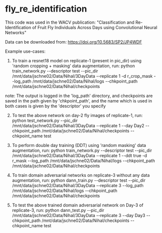 # fly_re_identification

This code was used in the WACV publication: "Classification and Re-Identification of Fruit Fly Individuals Across Days using Convolutional Neural Networks"

Data can be downloaded from: https://doi.org/10.5683/SP2/JP4WDF

Example use-cases:

1. To train a resnet18 model on replicate-1 (present in pic_dir) using 'random cropping + masking' data augmentation, run:
python train_network.py --descriptor test --pic_dir /mnt/data/jschne02/Data/Nihal/3DayData --replicate 1 -d r_crop_mask --log_path /mnt/data/jschne02/Data/Nihal/logs --chkpoint_path /mnt/data/jschne02/Data/Nihal/checkpoints 

note: The output is logged in the 'log_path' directory, and checkpoints are saved in the path given by 'chkpoint_path', and the name which is used in both cases is given by the 'descriptor' you specify

2. To test the above network on day-2 fly images of replicate-1, run:
python test_network.py --pic_dir /mnt/data/jschne02/Data/Nihal/3DayData --replicate 1 --day Day2 --chkpoint_path /mnt/data/jschne02/Data/Nihal/checkpoints --chkpoint_name test

3. To perform double day training (DDT) using 'random masking' data augmentation, run:
python train_network.py --descriptor test --pic_dir /mnt/data/jschne02/Data/Nihal/3DayData --replicate 1 --ddt true -d r_mask --log_path /mnt/data/jschne02/Data/Nihal/logs --chkpoint_path /mnt/data/jschne02/Data/Nihal/checkpoints 

4. To train domain adversarial networks on replicate-3 without any data augmentation, run: 
python dann_train.py --descriptor test --pic_dir /mnt/data/jschne02/Data/Nihal/3DayData --replicate 3 --log_path /mnt/data/jschne02/Data/Nihal/logs --chkpoint_path /mnt/data/jschne02/Data/Nihal/checkpoints

5. To test the above trained domain adversarial network on Day-3 of replicate-3, run:
python dann_test.py --pic_dir /mnt/data/jschne02/Data/Nihal/3DayData --replicate 3 --day Day3 --chkpoint_path /mnt/data/jschne02/Data/Nihal/checkpoints --chkpoint_name test
